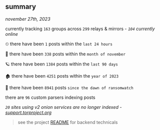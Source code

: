 
## summary
_november 27th, 2023_

currently tracking `163` groups across `299` relays & mirrors - _`104` currently online_

⏲ there have been `1` posts within the `last 24 hours`

🦈 there have been `338` posts within the `month of november`

🪐 there have been `1384` posts within the `last 90 days`

🏚 there have been `4251` posts within the `year of 2023`

🦕 there have been `8941` posts `since the dawn of ransomwatch`

there are `96` custom parsers indexing posts

_`20` sites using v2 onion services are no longer indexed - [support.torproject.org](https://support.torproject.org/onionservices/v2-deprecation/)_

> see the project [README](https://github.com/joshhighet/ransomwatch#ransomwatch--) for backend technicals
